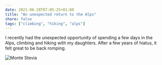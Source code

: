 ```yaml
---
date: 2021-06-28T07:05:25+01:00
title: "An unexpected return to the Alps"
share: false
tags: ["climbing", "hiking", "alps"]
---
```

I recently had the unexpected opportunity of spending a few days in the Alps,
climbing and hiking with my daughters. After a few years of hiatus, it felt
great to be back romping.

![Monte Stevia](/images/monte-stevia.jpg#center)



 [rss]: https://nicolaiarocci.com/index.xml
 [tw]: http://twitter.com/nicolaiarocci
 [nl]: https://buttondown.email/nicolaiarocci
